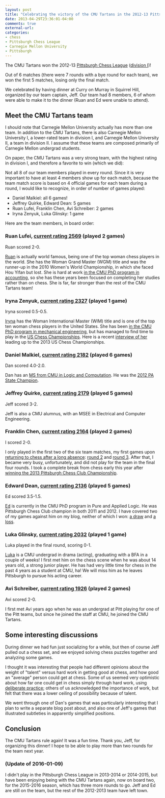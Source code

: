 ```yaml
---
layout: post
title: "Celebrating the victory of the CMU Tartans in the 2012-13 Pittsburgh Chess League season"
date: 2013-04-29T23:36:01-04:00
comments: true
external-url:
categories:
- chess
- Pittsburgh Chess League
- Carnegie Mellon University
- Pittsburgh
---
```

The CMU Tartans won the 2012-13 [Pittsburgh Chess League](http://www.pitt.edu/~schach/ChessPA/ChessLeague/wpapcl.htm) ([division I](http://www.pitt.edu/~schach/ChessPA/ChessLeague/pcli.htm))!

Out of 6 matches (there were 7 rounds with a bye round for each team), we won the first 5 matches, losing only the final match.

We celebrated by having dinner at Curry on Murray in Squirrel Hill, organized by our team captain, Jeff. Our team had 8 members, 6 of whom were able to make it to the dinner (Ruan and Ed were unable to attend).

## Meet the CMU Tartans team

I should note that Carnegie Mellon University actually has more than one team. In addition to the CMU Tartans, there is also Carnegie Mellon University I, a lower-rated team in division I, and Carnegie Mellon University II, a team in division II. I assume that these teams are composed primarily of Carnegie Mellon undergrad students.

On paper, the CMU Tartans was a very strong team, with the highest rating in division I, and therefore a favorite to win (which we did):

Not all 8 of our team members played in every round. Since it is very important to have at least 4 members show up for each match, because the team match score is based on 4 official games for each team during a round, I would like to recognize, in order of number of games played:

- Daniel Malkiel: all 6 games!
- Jeffrey Quirke, Edward Dean: 5 games
- Ruan Lufei, Franklin Chen, Avi Schreiber: 2 games
- Iryna Zenyuk, Luka Glinsky: 1 game

Here are the team members, in board order:

### Ruan Lufei, [current rating 2569](http://www.uschess.org/msa/MbrDtlMain.php?14477796) (played 2 games)

Ruan scored 2-0.

[Ruan](http://en.wikipedia.org/wiki/Ruan_Lufei) is actually world famous, being one of the top woman chess players in the world. She has the Woman Grand Master (WGM) title and was the runner-up in the 2010 Women's World Championship, in which she faced Hou Yifan but lost. She is hard at work [in the CMU PhD program in accounting](http://www.tepper.cmu.edu/news-multimedia/tepper-stories/queens-gambit-ruan-balances-chess-with-phd-studies/index.aspx), so she has these years been focused on completing her studies rather than on chess. She is far, far stronger than the rest of the CMU Tartans team!

### Iryna Zenyuk, [current rating 2327](http://www.uschess.org/msa/MbrDtlMain.php?12846035) (played 1 game)

Iryna scored 0.5-0.5.

[Iryna](http://www.uschesschamps.com/bio/zenyuk) has the Woman International Master (WIM) title and is one of the top ten woman chess players in the United States. She has been [in the CMU PhD program in mechanical engineering](http://www.contrib.andrew.cmu.edu/~izenyuk/), but has managed to find time to play in the [US Chess Championships](http://www.uschesschamps.com/). Here is a recent [interview of her](http://www.uschesschamps.com/meet-players-iryna-zenyuk) leading up to the 2013 US Chess Championships.

### Daniel Malkiel, [current rating 2182](http://www.uschess.org/msa/MbrDtlMain.php?12693164) (played 6 games)

Dan scored 4.0-2.0.

Dan has an [MS from CMU in Logic and Computation](http://www.hss.cmu.edu/philosophy/alumni.php). He was the [2012 PA State Champion](http://www.pscfchess.org/results/12110304.htm).

### Jeffrey Quirke, [current rating 2179](http://www.uschess.org/msa/MbrDtlMain.php?12431107) (played 5 games)

Jeff scored 3-2.

Jeff is also a CMU alumnus, with an MSEE in Electrical and Computer Engineering.

### Franklin Chen, [current rating 2164](http://www.uschess.org/msa/MbrDtlMain.php?12226800) (played 2 games)

I scored 2-0.

I only played in the first two of the six team matches, my first games upon [returning to chess after a long absence](/blog/2012/08/21/returning-to-chess/): [round 2](/blog/2012/10/14/pittsburgh-chess-league-round-2-natural-moves-are-often-bad/) and [round 3](/blog/2012/11/11/pittsburgh-chess-league-round-3-back-to-chess-after-a-month-off/). After that, I became very busy, unfortunately, and did not play for the team in the final four rounds. I took a complete break from chess early this year after [winning the 2013 Pittsburgh Chess Club Championship](/blog/2013/02/20/pittsburgh-chess-club-championship-2013-round-6-winning-as-black-like-a-madman/).

### Edward Dean, [current rating 2136](http://www.uschess.org/msa/MbrDtlMain.php?12670976) (played 5 games)

Ed scored 3.5-1.5.

[Ed](http://www.andrew.cmu.edu/user/edean/) is currently in the CMU PhD program in Pure and Applied Logic. He was Pittsburgh Chess Club champion in both 2011 and 2012. I have covered two of my games against him on my blog, neither of which I won: [a draw](/blog/2012/10/09/final-round-of-pittsburgh-chess-club-tournament-clawing-back-from-a-terrible-position-to-draw-and-tie-for-first/) and [a loss](/blog/2012/12/04/round-4-of-pittsburgh-chess-club-tournament-the-agony-of-losing-a-won-game-against-the-difficult-opponent/).

### Luka Glinsky, [current rating 2032](http://www.uschess.org/msa/MbrDtlMain.php?12864884) (played 1 game)

Luka played in the final round, scoring 0-1.

[Luka](http://lukaglinsky.com/) is a CMU undergrad in drama (acting), graduating with a BFA in a couple of weeks! I first met him on the chess scene when he was about 14 years old, a strong junior player. He has had very little time for chess in the past 4 years as a student at CMU, ha! We will miss him as he leaves Pittsburgh to pursue his acting career.

### Avi Schreiber, [current rating 1926](http://www.uschess.org/msa/MbrDtlMain.php?12691059) (played 2 games)

Avi scored 2-0.

I first met Avi years ago when he was an undergrad at Pitt playing for one of the Pitt teams, but since he joined the staff at CMU, he joined the CMU Tartans.

## Some interesting discussions

During dinner we had fun just socializing for a while, but then of course Jeff pulled out a chess set, and we enjoyed solving chess puzzles together and analyzing some games.

I thought it was interesting that people had different opinions about the weight of "talent" versus hard work in getting good at chess, and how good an "average" person could get at chess. Some of us seemed very optimistic about how far one could get in chess simply through hard work, using [deliberate practice](http://en.wikipedia.org/wiki/Practice_%28learning_method%29); others of us acknowledged the importance of work, but felt that there was a lower ceiling of possibility because of talent.

We went through one of Dan's games that was particularly interesting that I plan to write a separate blog post about, and also one of Jeff's games that illustrated subtleties in apparently simplified positions.

## Conclusion

The CMU Tartans rule again! It was a fun time. Thank you, Jeff, for organizing this dinner! I hope to be able to play more than two rounds for the team next year.

### (Update of 2016-01-09)

I didn't play in the Pittsburgh Chess League in 2013-2014 or
2014-2015, but have been enjoying being with the CMU Tartans again,
now on board two, for the 2015-2016 season, which has three more
rounds to go. Jeff and Ed are still on the team, but the rest of the
2012-2013 team have left town.
